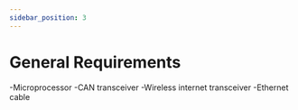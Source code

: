 ```yaml
---
sidebar_position: 3
---
```


# General Requirements
-Microprocessor 
-CAN transceiver 
-Wireless internet transceiver 
-Ethernet cable 
